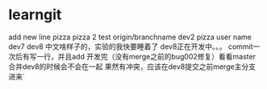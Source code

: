 # learngit
add new line
pizza
pizza 2
test origin/branchname
dev2
pizza user name
dev7
dev8
中文啥样子的，实验的我快要睡着了
dev8正在开发中。。。
commit一次后有写一行，并且add
开发完（没有merge之前的bug002修复）看看master合并dev8的时候会不会在一起
果然有冲突，应该在dev8提交之前merge主分支进来`
